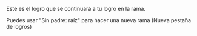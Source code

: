 Este es el logro que se continuará a tu logro en la rama.

Puedes usar "Sin padre: raíz" para hacer una nueva rama (Nueva pestaña de logros)